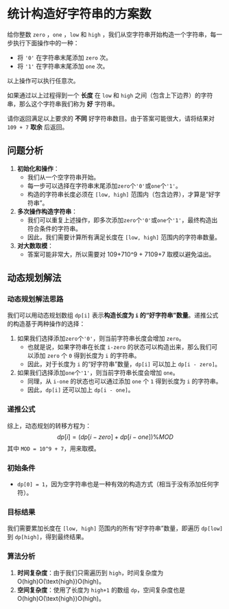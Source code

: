 # 统计构造好字符串的方案数

给你整数 `zero` ，`one` ，`low` 和 `high` ，我们从空字符串开始构造一个字符串，每一步执行下面操作中的一种：

- 将 `'0'` 在字符串末尾添加 `zero` 次。
- 将 `'1'` 在字符串末尾添加 `one` 次。

以上操作可以执行任意次。

如果通过以上过程得到一个 **长度** 在 `low` 和 `high` 之间（包含上下边界）的字符串，那么这个字符串我们称为 **好** 字符串。

请你返回满足以上要求的 **不同** 好字符串数目。由于答案可能很大，请将结果对 `109 + 7` **取余** 后返回。

## 问题分析

1. **初始化和操作**：
   - 我们从一个空字符串开始。
   - 每一步可以选择在字符串末尾添加`zero`个`'0'`或`one`个`'1'`。
   - 构造的字符串长度必须在 `[low, high]` 范围内（包含边界），才算是“好字符串”。
2. **多次操作构造字符串**：
   - 我们可以重复上述操作，即多次添加`zero`个`'0'`或`one`个`'1'`，最终构造出符合条件的字符串。
   - 因此，我们需要计算所有满足长度在 `[low, high]` 范围内的字符串数量。
3. **对大数取模**：
   - 答案可能非常大，所以需要对 109+710^9 + 7109+7 取模以避免溢出。

## 动态规划解法

### 动态规划解法思路

我们可以用动态规划数组 `dp[i]` 表示**构造长度为 `i` 的“好字符串”数量**。递推公式的构造基于两种操作的选择：

1. 如果我们选择添加`zero`个`'0'`，则当前字符串长度会增加 `zero`。
   - 也就是说，如果字符串在长度 `i-zero` 的状态可以构造出来，那么我们可以添加 `zero` 个 `0` 得到长度为 `i` 的字符串。
   - 因此，对于长度为 `i` 的“好字符串”数量，`dp[i]` 可以加上 `dp[i - zero]`。
2. 如果我们选择添加`one`个`'1'`，则当前字符串长度会增加 `one`。
   - 同理，从 `i-one` 的状态也可以通过添加 `one` 个 `1` 得到长度为 `i` 的字符串。
   - 因此，`dp[i]` 还可以加上 `dp[i - one]`。

### 递推公式

综上，动态规划的转移方程为：
$$
dp[i] = (dp[i - zero] + dp[i - one] ) \% MOD
$$
其中 `MOD = 10^9 + 7`，用来取模。

### 初始条件

- `dp[0] = 1`，因为空字符串也是一种有效的构造方式（相当于没有添加任何字符）。

### 目标结果

我们需要累加长度在 `[low, high]` 范围内的所有“好字符串”数量，即遍历 `dp[low]` 到 `dp[high]`，得到最终结果。

### 算法分析

1. **时间复杂度**：由于我们只需遍历到 `high`，时间复杂度为 O(high)O(\text{high})O(high)。
2. **空间复杂度**：使用了长度为 `high+1` 的数组 `dp`，空间复杂度也是 O(high)O(\text{high})O(high)。
